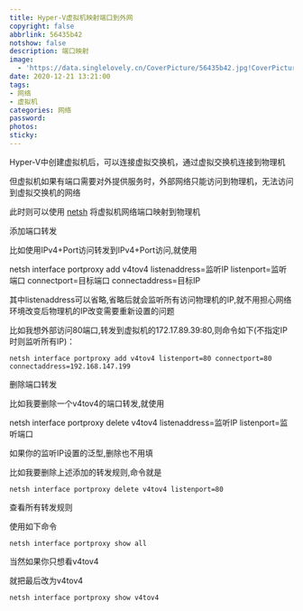 ```yaml
---
title: Hyper-V虚拟机映射端口到外网
copyright: false
abbrlink: 56435b42
notshow: false
description: 端口映射
image:
  - 'https://data.singlelovely.cn/CoverPicture/56435b42.jpg!CoverPicture'
date: 2020-12-21 13:21:00
tags:
- 网络
- 虚拟机
categories: 网络
password:
photos:
sticky:
---
```


Hyper-V中创建虚拟机后，可以连接虚拟交换机，通过虚拟交换机连接到物理机

但虚拟机如果有端口需要对外提供服务时，外部网络只能访问到物理机，无法访问到虚拟交换机的网络

此时则可以使用 [netsh](https://docs.microsoft.com/zh-cn/windows-server/networking/technologies/netsh/netsh) 将虚拟机网络端口映射到物理机

<span id="inline-purple">添加端口转发</span>

比如使用IPv4+Port访问转发到IPv4+Port访问,就使用

netsh interface portproxy add v4tov4 listenaddress=监听IP listenport=监听端口 connectport=目标端口 connectaddress=目标IP

其中listenaddress可以省略,省略后就会监听所有访问物理机的IP,就不用担心网络环境改变后物理机的IP改变需要重新设置的问题

比如我想外部访问80端口,转发到虚拟机的172.17.89.39:80,则命令如下(不指定IP时则监听所有IP)：

```
netsh interface portproxy add v4tov4 listenport=80 connectport=80 connectaddress=192.168.147.199
```

<span id="inline-purple">删除端口转发</span>

比如我要删除一个v4tov4的端口转发,就使用

netsh interface portproxy delete v4tov4 listenaddress=监听IP listenport=监听端口

如果你的监听IP设置的泛型,删除也不用填

比如我要删除上述添加的转发规则,命令就是

```
netsh interface portproxy delete v4tov4 listenport=80
```

<span id="inline-purple">查看所有转发规则</span>

使用如下命令

```
netsh interface portproxy show all
```

当然如果你只想看v4tov4

就把最后改为v4tov4

```
netsh interface portproxy show v4tov4
```